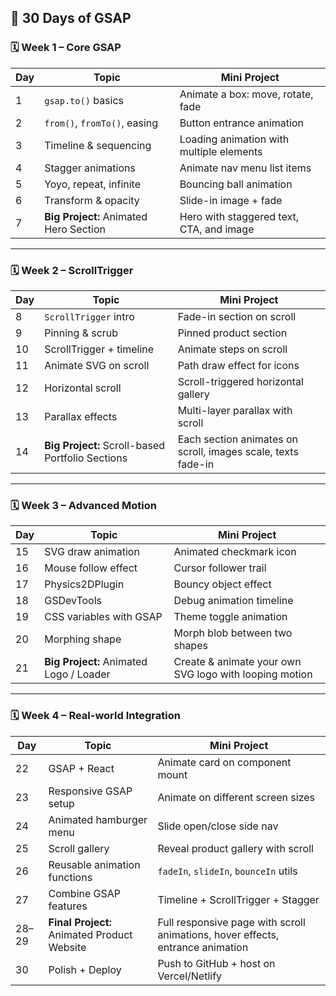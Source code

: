 
## 🎯 30 Days of **GSAP**

### 🗓️ Week 1 – Core GSAP
| Day | Topic | Mini Project |
|-----|-------|--------------|
| 1 | `gsap.to()` basics | Animate a box: move, rotate, fade |
| 2 | `from()`, `fromTo()`, easing | Button entrance animation |
| 3 | Timeline & sequencing | Loading animation with multiple elements |
| 4 | Stagger animations | Animate nav menu list items |
| 5 | Yoyo, repeat, infinite | Bouncing ball animation |
| 6 | Transform & opacity | Slide-in image + fade |
| 7 | **Big Project:** Animated Hero Section | Hero with staggered text, CTA, and image |

---

### 🗓️ Week 2 – ScrollTrigger
| Day | Topic | Mini Project |
|-----|-------|--------------|
| 8 | `ScrollTrigger` intro | Fade-in section on scroll |
| 9 | Pinning & scrub | Pinned product section |
| 10 | ScrollTrigger + timeline | Animate steps on scroll |
| 11 | Animate SVG on scroll | Path draw effect for icons |
| 12 | Horizontal scroll | Scroll-triggered horizontal gallery |
| 13 | Parallax effects | Multi-layer parallax with scroll |
| 14 | **Big Project:** Scroll-based Portfolio Sections | Each section animates on scroll, images scale, texts fade-in |

---

### 🗓️ Week 3 – Advanced Motion
| Day | Topic | Mini Project |
|-----|-------|--------------|
| 15 | SVG draw animation | Animated checkmark icon |
| 16 | Mouse follow effect | Cursor follower trail |
| 17 | Physics2DPlugin | Bouncy object effect |
| 18 | GSDevTools | Debug animation timeline |
| 19 | CSS variables with GSAP | Theme toggle animation |
| 20 | Morphing shape | Morph blob between two shapes |
| 21 | **Big Project:** Animated Logo / Loader | Create & animate your own SVG logo with looping motion |

---

### 🗓️ Week 4 – Real-world Integration
| Day | Topic | Mini Project |
|-----|-------|--------------|
| 22 | GSAP + React | Animate card on component mount |
| 23 | Responsive GSAP setup | Animate on different screen sizes |
| 24 | Animated hamburger menu | Slide open/close side nav |
| 25 | Scroll gallery | Reveal product gallery with scroll |
| 26 | Reusable animation functions | `fadeIn`, `slideIn`, `bounceIn` utils |
| 27 | Combine GSAP features | Timeline + ScrollTrigger + Stagger |
| 28–29 | **Final Project:** Animated Product Website | Full responsive page with scroll animations, hover effects, entrance animation |
| 30 | Polish + Deploy | Push to GitHub + host on Vercel/Netlify |


